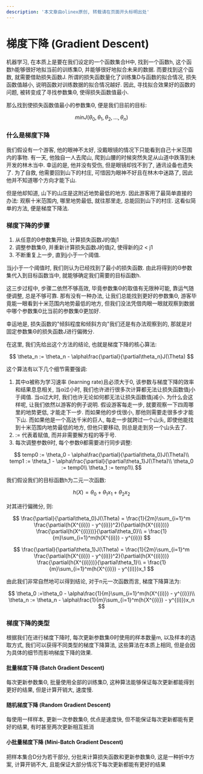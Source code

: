 ```yaml
---
description: '本文章由olinex原创, 转载请在页面开头标明出处'
---
```


# 梯度下降 \(Gradient Descent\)

机器学习, 在本质上是要在我们设定的一个函数集合H中, 找到一个函数h, 这个函数h能够很好地拟当前的训练集D, 并能够很好地拟合未来的数据. 而要找到这个函数, 就需要借助损失函数J. 所谓的损失函数量化了训练集D与函数的拟合情况, 损失函数值越小, 说明函数对训练数据的拟合情况越好. 因此, 寻找拟合效果好的函数的问题, 被转变成了寻找参数集Θ, 使得损失函数值最小.

那么找到使损失函数值最小的参数集Θ, 便是我们目前的目标:

$$
minJ(\theta_0,\theta_1,\theta
_2, ..., \theta_n)
$$

### 什么是梯度下降

我们假设有一个游客, 他的眼神不太好, 没戴眼镜的情况下只能看到自己十米范围内的事物. 有一天, 他独自一人去爬山, 爬到山腰的时候突然失足从山道中跌落到未开发的林木当中. 幸运的是, 他并没有受伤, 但是眼镜却找不到了, 通讯设备也遗失了. 为了自救, 他需要回到山下的村庄, 可惜因为眼神不好且在林木中迷路了, 因此他并不知道哪个方向才能下山. 

但是他却知道, 山下的山庄是这附近地势最低的地方. 因此游客用了最简单直接的办法: 观察十米范围内, 哪里地势最低, 就往那里走, 总能回到山下的村庄. 这看似简单的方法, 便是梯度下降法.

### 梯度下降的步骤

1. 从任意的Θ参数集开始, 计算损失函数J的值j1
2. 调整参数集Θ, 并重新计算损失函数J的值j2, 使得新的j2 &lt; j1
3. 不断重复上一步, 直到j小于一个阈值.

当j小于一个阈值时, 我们则认为已经找到了最小的损失函数. 由此将得到的Θ参数集代入到目标函数当中, 就能够确定我们需要的目标函数h.

这三步过程中, 步骤二依然不够高效, 毕竟参数集Θ的取值有无限种可能, 靠运气随便调整, 总是不够可靠. 那有没有一种办法, 让我们总能找到更好的参数集Θ, 游客毕竟能一眼看到十米范围内地势最低的地方, 但我们没法凭借肉眼一眼就观察到数据中哪个参数集Θ比当前的参数集Θ更加好.

幸运地是, 损失函数的"倾斜程度和倾斜方向"我们还是有办法观察到的, 那就是对固定参数集Θ的损失函数J进行偏微分.

在这里, 我们先给出这个方法的结论, 也就是梯度下降的核心算法:

$$
\theta_n := \theta_n - \alpha\frac{\partial}{\partial\theta_n}J(\Theta)
$$

这个算法有以下几个细节需要强调:

1. 其中α被称为学习速率 \(learning rate\)且必须大于0, 该参数与梯度下降的效率和结果息息相关, 当α过小时, 我们也许进行很多次计算都无法让损失函数值j小于阈值. 当α过大时, 我们也许无论如何都无法让损失函数值j减小. 为什么会这样呢, 让我们依然以游客的例子说明. 假设游客每走一步, 就要观察一下四周哪里的地势更低, 才能走下一步. 而如果他的步伐很小, 那他则需要走很多步才能下山. 而如果他是一个高达千米的巨人, 每走一步就跨过一个山头, 即使他能找到十米范围内地势最低的地方, 但他只要移动, 则总是走到另一个山头去了.
2. := 代表着赋值, 而并非需要解方程的等于号.
3. 每次调整参数θ时, 每个参数θ都需要进行同步调整:

$$
temp0 := \theta_0 - \alpha\frac{\partial}{\partial\theta_0}J(\Theta)\\
temp1 := \theta_1 - \alpha\frac{\partial}{\partial\theta_1}J(\Theta)\\
\theta_0 := temp0\\
\theta_1 := temp1\\
$$

我们假设我们的目标函数h为二元一次函数:

$$
h(X) = \theta_0 + \theta_1x_1 + \theta_2x_2
$$

对其进行偏微分, 则:

$$
\frac{\partial}{\partial\theta_0}J(\Theta) = 
\frac{1}{2m}\sum_{i=1}^m
\frac{\partial(h(X^{(i)}) - y^{(i)})^2}{\partial(h(X^{(i)}))}
\frac{\partial(h(X^{(i)}))}{\partial\theta_0}\\
 = \frac{1}{m}\sum_{i=1}^m(h(X^{(i)}) - y^{(i)})
$$

$$
\frac{\partial}{\partial\theta_1}J(\Theta) = 
\frac{1}{2m}\sum_{i=1}^m
\frac{\partial(h(X^{(i)}) - y^{(i)})^2}{\partial(h(X^{(i)}))}
\frac{\partial(h(X^{(i)}))}{\partial\theta_1}\\
 = \frac{1}{m}\sum_{i=1}^m(h(X^{(i)}) - y^{(i)})x_1
$$

由此我们非常自然地可以得到结论, 对于n元一次函数而言, 梯度下降算法为:

$$
\theta_0 :=\theta_0 - \alpha\frac{1}{m}\sum_{i=1}^m(h(X^{(i)}) - y^{(i)})\\
\theta_n := \theta_n - \alpha\frac{1}{m}\sum_{i=1}^m(h(X^{(i)}) - y^{(i)})x_n
$$

### 梯度下降的类型

根据我们在进行梯度下降时, 每次更新参数集Θ时使用的样本数量m, 以及样本的选取方式, 我们可以获得不同类型的梯度下降算法, 这些算法在本质上相同, 但是会因为具体的细节而影响梯度下降的效果.

#### 批量梯度下降 \(Batch Gradient Descent\)

每次更新参数集Θ, 批量使用全部的训练集D, 这种算法能够保证每次更新都能得到更好的结果, 但是计算开销大, 速度慢.

#### 随机梯度下降 \(Random Gradient Descent\)

每使用一样样本, 更新一次参数集Θ, 优点是速度快, 但不能保证每次更新都能有更好的结果, 有时甚至两次更新相互抵消

#### 小批量梯度下降 \(Mini-Batch Gradient Descent\)

把样本集合D分为若干部分, 分批来计算损失函数和更新参数集Θ, 这是一种折中方案, 计算开销不大, 且能保证大部分情况下每次更新都能有更好的结果

